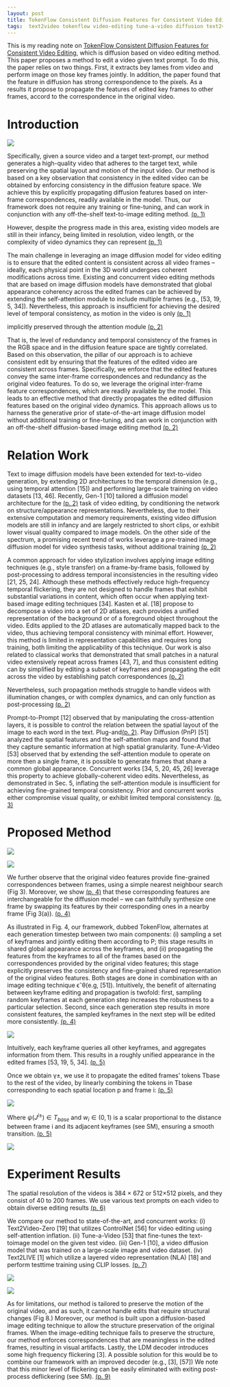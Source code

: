 ```yaml
---
layout: post
title: TokenFlow Consistent Diffusion Features for Consistent Video Editing
tags:  text2video tokenflow video-editing tune-a-video diffusion text2video-zero text2live deep-learning
---
```

This is my reading note on [TokenFlow Consistent Diffusion Features for Consistent Video Editing](https://diffusion-tokenflow.github.io/), which is diffusion based on video editing method. This paper proposes a method to edit a video given text prompt. To do this, the paper relies on two things. First, it extracts bey lames from video and perform image on those key frames jointly. In addition, the paper found that the feature in diffusion has strong correspondence to the pixels. As a results it propose to propagate the features of edited key frames to other frames, accord to the correspondence in the original video.

# Introduction

![](https://raw.githubusercontent.com/zhangtemplar/zhangtemplar.github.io/master/uPic/geyerTokenFlowConsistentDiffusion2023-1-x45-y375.png) 

Specifically, given a source video and a target text-prompt, our method generates a high-quality video that adheres to the target text, while preserving the spatial layout and motion of the input video. Our method is based on a key observation that consistency in the edited video can be obtained by enforcing consistency in the diffusion feature space. We achieve this by explicitly propagating diffusion features based on inter-frame correspondences, readily available in the model. Thus, our framework does not require any training or fine-tuning, and can work in conjunction with any off-the-shelf text-to-image editing method. [(p. 1)](zotero://open-pdf/library/items/QC3YBXJG?page=1&annotation=ZVWDIUBH)

However, despite the progress made in this area, existing video models are still in their infancy, being limited in resolution, video length, or the complexity of video dynamics they can represent [(p. 1)](zotero://open-pdf/library/items/QC3YBXJG?page=1&annotation=6CDFNAQM)

The main challenge in leveraging an image diffusion model for video editing is to ensure that the edited content is consistent across all video frames – ideally, each physical point in the 3D world undergoes coherent modifications across time. Existing and concurrent video editing methods that are based on image diffusion models have demonstrated that global appearance coherency across the edited frames can be achieved by extending the self-attention module to include multiple frames (e.g., [53, 19, 5, 34]). Nevertheless, this approach is insufficient for achieving the desired level of temporal consistency, as motion in the video is only [(p. 1)](zotero://open-pdf/library/items/QC3YBXJG?page=1&annotation=2VNW95QP)

implicitly preserved through the attention module [(p. 2)](zotero://open-pdf/library/items/QC3YBXJG?page=2&annotation=6TIQDUUP)

That is, the level of redundancy and temporal consistency of the frames in the RGB space and in the diffusion feature space are tightly correlated. Based on this observation, the pillar of our approach is to achieve consistent edit by ensuring that the features of the edited video are consistent across frames. Specifically, we enforce that the edited features convey the same inter-frame correspondences and redundancy as the original video features. To do so, we leverage the original inter-frame feature correspondences, which are readily available by the model. This leads to an effective method that directly propagates the edited diffusion features based on the original video dynamics. This approach allows us to harness the generative prior of state-of-the-art image diffusion model without additional training or fine-tuning, and can work in conjunction with an off-the-shelf diffusion-based image editing method [(p. 2)](zotero://open-pdf/library/items/QC3YBXJG?page=2&annotation=XPH6NA7J)
# Relation Work
Text to image diffusion models have been extended for text-to-video generation, by extending 2D architectures to the temporal dimension (e.g., using temporal attention [15]) and performing large-scale training on video datasets [13, 46]. Recently, Gen-1 [10] tailored a diffusion model architecture for the [(p. 2)](zotero://open-pdf/library/items/QC3YBXJG?page=2&annotation=JMGR46DI) task of video editing, by conditioning the network on structure/appearance representations. Nevertheless, due to their extensive computation and memory requirements, existing video diffusion models are still in infancy and are largely restricted to short clips, or exhibit lower visual quality compared to image models. On the other side of the spectrum, a promising recent trend of works leverage a pre-trained image diffusion model for video synthesis tasks, without additional training [(p. 2)](zotero://open-pdf/library/items/QC3YBXJG?page=2&annotation=DNWMYWTX)

A common approach for video stylization involves applying image editing techniques (e.g., style transfer) on a frame-by-frame basis, followed by post-processing to address temporal inconsistencies in the resulting video [21, 25, 24]. Although these methods effectively reduce high-frequency temporal flickering, they are not designed to handle frames that exhibit substantial variations in content, which often occur when applying text-based image editing techniques [34]. Kasten et al. [18] propose to decompose a video into a set of 2D atlases, each provides a unified representation of the background or of a foreground object throughout the video. Edits applied to the 2D atlases are automatically mapped back to the video, thus achieving temporal consistency with minimal effort. However, this method is limited in representation capabilities and requires long training, both limiting the applicability of this technique. Our work is also related to classical works that demonstrated that small patches in a natural video extensively repeat across frames [43, 7], and thus consistent editing can by simplified by editing a subset of keyframes and propagating the edit across the video by establishing patch correspondences [(p. 2)](zotero://open-pdf/library/items/QC3YBXJG?page=2&annotation=NDVBVBDR)

Nevertheless, such propagation methods struggle to handle videos with illumination changes, or with complex dynamics, and can only function as post-processing [(p. 2)](zotero://open-pdf/library/items/QC3YBXJG?page=2&annotation=4N55NZRW)

Prompt-to-Prompt [12] observed that by manipulating the cross-attention layers, it is possible to control the relation between the spatial layout of the image to each word in the text. Plug-and[(p. 2)](zotero://open-pdf/library/items/QC3YBXJG?page=2&annotation=KQVZNFLX). Play Diffusion (PnP) [51] analyzed the spatial features and the self-attention maps and found that they capture semantic information at high spatial granularity. Tune-A-Video [53] observed that by extending the self-attention module to operate on more then a single frame, it is possible to generate frames that share a common global appearance. 
Concurrent works [34, 5, 20, 45, 26] leverage this property to achieve globally-coherent video edits. Nevertheless, as demonstrated in Sec. 5, inflating the self-attention module is insufficient for achieving fine-grained temporal consistency. Prior and concurrent works either compromise visual quality, or exhibit limited temporal consistency. [(p. 3)](zotero://open-pdf/library/items/QC3YBXJG?page=3&annotation=TSRMREDF)
# Proposed Method

![](https://raw.githubusercontent.com/zhangtemplar/zhangtemplar.github.io/master/uPic/geyerTokenFlowConsistentDiffusion2023-3-x44-y398.png) 

![](https://raw.githubusercontent.com/zhangtemplar/zhangtemplar.github.io/master/uPic/geyerTokenFlowConsistentDiffusion2023-4-x45-y436.png) 

We further observe that the original video features provide fine-grained correspondences between frames, using a simple nearest neighbour search (Fig 3). Moreover, we show [(p. 4)](zotero://open-pdf/library/items/QC3YBXJG?page=4&annotation=FG88AQSE) that these corresponding features are interchangeable for the diffusion model – we can faithfully synthesize one frame by swapping its features by their corresponding ones in a nearby frame (Fig 3(a)). [(p. 4)](zotero://open-pdf/library/items/QC3YBXJG?page=4&annotation=QKPKWC2T)

As illustrated in Fig. 4, our framework, dubbed TokenFlow, alternates at each generation timestep between two main components: (i) sampling a set of keyframes and jointly editing them according to P; this stage results in shared global appearance across the keyframes, and (ii) propagating the features from the keyframes to all of the frames based on the correspondences provided by the original video features; this stage explicitly preserves the consistency and fine-grained shared representation of the original video features. Both stages are done in combination with an image editing technique ϵˆθ(e.g, [51]). Intuitively, the benefit of alternating between keyframe editing and propagation is twofold: first, sampling random keyframes at each generation step increases the robustness to a particular selection. 
Second, since each generation step results in more consistent features, the sampled keyframes in the next step will be edited more consistently. [(p. 4)](zotero://open-pdf/library/items/QC3YBXJG?page=4&annotation=Q2YZCMKJ)

![](https://raw.githubusercontent.com/zhangtemplar/zhangtemplar.github.io/master/uPic/geyerTokenFlowConsistentDiffusion2023-5-x44-y380.png) 

Intuitively, each keyframe queries all other keyframes, and aggregates information from them. This results in a roughly unified appearance in the edited frames [53, 19, 5, 34]. [(p. 5)](zotero://open-pdf/library/items/QC3YBXJG?page=5&annotation=4IM3CMLK)

Once we obtain γ±, we use it to propagate the edited frames’ tokens Tbase to the rest of the video, by linearly combining the tokens in Tbase corresponding to each spatial location p and frame i: [(p. 5)](zotero://open-pdf/library/items/QC3YBXJG?page=5&annotation=BAXF2MML)

![](https://raw.githubusercontent.com/zhangtemplar/zhangtemplar.github.io/master/uPic/geyerTokenFlowConsistentDiffusion2023-5-x321-y151.png) 

Where $\psi(J^{i±}) \in T_{base}$ and $w_i \in (0, 1)$ is a scalar proportional to the distance between frame i and its adjacent keyframes (see SM), ensuring a smooth transition. [(p. 5)](zotero://open-pdf/library/items/QC3YBXJG?page=5&annotation=KK7SEGVS)

![](https://raw.githubusercontent.com/zhangtemplar/zhangtemplar.github.io/master/uPic/geyerTokenFlowConsistentDiffusion2023-7-x42-y186.png) 
# Experiment Results
The spatial resolution of the videos is 384 × 672 or 512×512 pixels, and they consist of 40 to 200 frames. We use various text prompts on each video to obtain diverse editing results [(p. 6)](zotero://open-pdf/library/items/QC3YBXJG?page=6&annotation=L3FX4WPU)

We compare our method to state-of-the-art, and concurrent works: (i) Text2Video-Zero [19] that utilizes ControlNet [56] for video editing using self-attention inflation. (ii) Tune-a-Video [53] that fine-tunes the text-toimage model on the given test video. (iii) Gen-1 [10], a video diffusion model that was trained on a large-scale image and video dataset. (iv) Text2LIVE [1] which utilize a layered video representation (NLA) [18] and perform testtime training using CLIP losses. [(p. 7)](zotero://open-pdf/library/items/QC3YBXJG?page=7&annotation=UI9CBVXK)

![](https://raw.githubusercontent.com/zhangtemplar/zhangtemplar.github.io/master/uPic/geyerTokenFlowConsistentDiffusion2023-8-x304-y339.png) 

![](https://raw.githubusercontent.com/zhangtemplar/zhangtemplar.github.io/master/uPic/geyerTokenFlowConsistentDiffusion2023-8-x300-y193.png) 

As for limitations, our method is tailored to preserve the motion of the original video, and as such, it cannot handle edits that require structural changes (Fig 8.) Moreover, our method is built upon a diffusion-based image editing technique to allow the structure preservation of the original frames. When the image-editing technique fails to preserve the structure, our method enforces correspondences that are meaningless in the edited frames, resulting in visual artifacts. Lastly, the LDM decoder introduces some high frequency flickering [3]. A possible solution for this would be to combine our framework with an improved decoder (e.g., [3], [57]) We note that this minor level of flickering can be easily eliminated with exiting post-process deflickering (see SM). [(p. 9)](zotero://open-pdf/library/items/QC3YBXJG?page=9&annotation=FVEPLIPV) 
